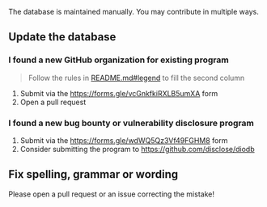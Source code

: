 The database is maintained manually. You may contribute in multiple ways.

## Update the database

### I found a new GitHub organization for existing program

> Follow the rules in [README.md#legend](README.md#legend) to fill the second column

1. Submit via the https://forms.gle/vcGnkfkiRXLB5umXA form
1. Open a pull request

### I found a new bug bounty or vulnerability disclosure program

1. Submit via the https://forms.gle/wdWQ5Qz3Vf49FGHM8 form
1. Consider submitting the program to https://github.com/disclose/diodb

## Fix spelling, grammar or wording

Please open a pull request or an issue correcting the mistake!
